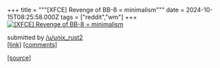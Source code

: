+++
title = """[XFCE] Revenge of BB-8 = minimalism"""
date = 2024-10-15T08:25:58.000Z
tags = ["reddit","wm"]
+++
[![[XFCE] Revenge of BB-8 = minimalism](https://a.thumbs.redditmedia.com/hRoDMm2dg7rlxZ5cdL2Pf48ETOP1STSO2RXBU7k25J0.jpg "[XFCE] Revenge of BB-8 = minimalism")](https://www.reddit.com/r/unixporn/comments/1g42wrb/xfce_revenge_of_bb8_minimalism/)

submitted by [/u/unix\_rust2](https://www.reddit.com/user/unix_rust2)  
[\[link\]](https://www.reddit.com/gallery/1g42wrb) [\[comments\]](https://www.reddit.com/r/unixporn/comments/1g42wrb/xfce_revenge_of_bb8_minimalism/)

[[source]](https://www.reddit.com/r/unixporn/comments/1g42wrb/xfce_revenge_of_bb8_minimalism/)
